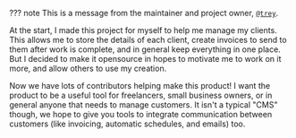 ??? note
    This is a message from the maintainer and project owner, [`@trey`](https://github.com/TreyWW).

At the start, I made this project for myself to help me manage my clients. This allows me to store the details of each client,
create invoices to send to them after work is complete, and in general keep everything in one place. But I decided to make it
opensource in hopes to motivate me to work on it more, and allow others to use my creation.

Now we have lots of contributors helping make this product! I want the product to be a useful tool for freelancers, small
business owners, or in general anyone that needs to manage customers. It isn't a typical "CMS" though, we hope to give you
tools to integrate communication between customers (like invoicing, automatic schedules, and emails) too.
